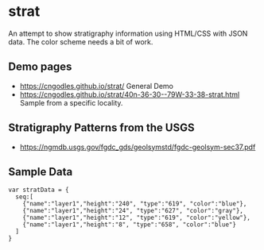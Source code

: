 # strat

An attempt to show stratigraphy information using HTML/CSS with JSON data. The color scheme needs a bit of work.

## Demo pages

* https://cngodles.github.io/strat/ General Demo
* https://cngodles.github.io/strat/40n-36-30--79W-33-38-strat.html Sample from a specific locality.

## Stratigraphy Patterns from the USGS

* https://ngmdb.usgs.gov/fgdc_gds/geolsymstd/fgdc-geolsym-sec37.pdf

## Sample Data

```
var stratData = {
  seq:[
    {"name":"layer1","height":"240", "type":"619", "color":"blue"},
    {"name":"layer1","height":"24", "type":"627", "color":"gray"},
    {"name":"layer1","height":"12", "type":"619", "color":"yellow"},
    {"name":"layer1","height":"8", "type":"658", "color":"blue"}
  ]
}
```

